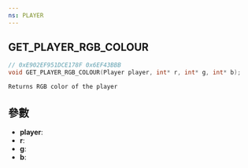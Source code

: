 ```yaml
---
ns: PLAYER
---
```

## GET_PLAYER_RGB_COLOUR

```c
// 0xE902EF951DCE178F 0x6EF43BBB
void GET_PLAYER_RGB_COLOUR(Player player, int* r, int* g, int* b);
```

```
Returns RGB color of the player  
```

## 參數
* **player**: 
* **r**: 
* **g**: 
* **b**: 

